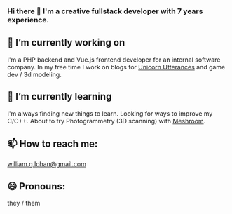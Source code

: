 ### Hi there 👋 I'm a creative fullstack developer with 7 years experience.  

## 🔭 I’m currently working on  

I'm a PHP backend and Vue.js frontend developer for an internal software company. In my free time I work on blogs for [Unicorn Utterances](https://unicorn-utterances.com/unicorns/splatkillwill) and game dev / 3d modeling.

## 🌱 I’m currently learning  

I'm always finding new things to learn. Looking for ways to improve my C/C++. About to try Photogrammetry (3D scanning) with [Meshroom](https://alicevision.org/#meshroom).

## 📫 How to reach me:  

william.g.lohan@gmail.com  

## 😄 Pronouns:  

they / them  
